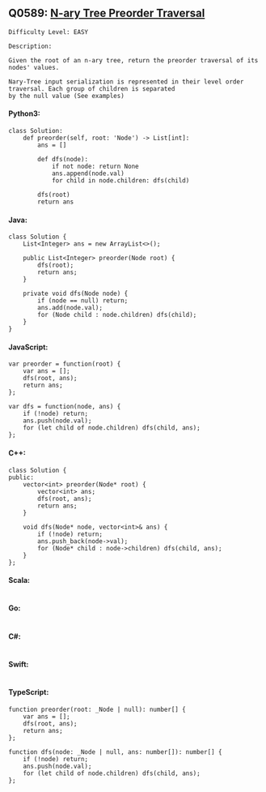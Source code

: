 ## Q0589: [N-ary Tree Preorder Traversal](https://leetcode.com/problems/n-ary-tree-preorder-traversal/)

```
Difficulty Level: EASY
```

```
Description:

Given the root of an n-ary tree, return the preorder traversal of its nodes' values.

Nary-Tree input serialization is represented in their level order traversal. Each group of children is separated
by the null value (See examples)
```

#### Python3:

```
class Solution:
    def preorder(self, root: 'Node') -> List[int]:
        ans = []

        def dfs(node):
            if not node: return None 
            ans.append(node.val)
            for child in node.children: dfs(child)

        dfs(root)
        return ans
```

#### Java:

```
class Solution {
    List<Integer> ans = new ArrayList<>();

    public List<Integer> preorder(Node root) {
        dfs(root);
        return ans;
    }

    private void dfs(Node node) {
        if (node == null) return;
        ans.add(node.val);
        for (Node child : node.children) dfs(child);
    }
}
```

#### JavaScript:

```
var preorder = function(root) {
    var ans = [];
    dfs(root, ans);
    return ans;
};

var dfs = function(node, ans) {
    if (!node) return;
    ans.push(node.val);
    for (let child of node.children) dfs(child, ans);
};
```

#### C++:

```
class Solution {
public:
    vector<int> preorder(Node* root) {
        vector<int> ans;
        dfs(root, ans);
        return ans;
    }

    void dfs(Node* node, vector<int>& ans) {
        if (!node) return;
        ans.push_back(node->val);
        for (Node* child : node->children) dfs(child, ans);
    }
};
```

#### Scala:

```

```

#### Go:

```

```

#### C#:

```

```

#### Swift:

```

```

#### TypeScript:

```
function preorder(root: _Node | null): number[] {
    var ans = [];
    dfs(root, ans);
    return ans;
};

function dfs(node: _Node | null, ans: number[]): number[] {
    if (!node) return;
    ans.push(node.val);
    for (let child of node.children) dfs(child, ans);
};
```
